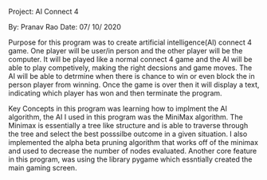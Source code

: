 Project: AI Connect 4

By: Pranav Rao
Date: 07/ 10/ 2020

Purpose for this  program was to create artificial intelligence(AI) connect 4 game. One player will be user/in person and the other player will be the computer. It will be played like a normal connect 4 game and the AI will be able to play competively, making the right decsions and game moves. The AI will be able to detrmine when there is chance to win or even block the in person player from winning. Once the game is over then it will display a text, indicating which player has won and then terminate the program.

Key Concepts in this program was learning how to implment the AI algorithm, the AI I used in this program was the MiniMax algorithm. The Minimax is essentially a tree like structure and is able to traverse through the tree and select the best posssilbe outcome in a given situation. I also implemented the alpha beta pruning algorithm that works off of the minimax and used to decrease the number of nodes evaluated. Another core feature in this program, was using the library pygame which essntially created the main gaming screen.
